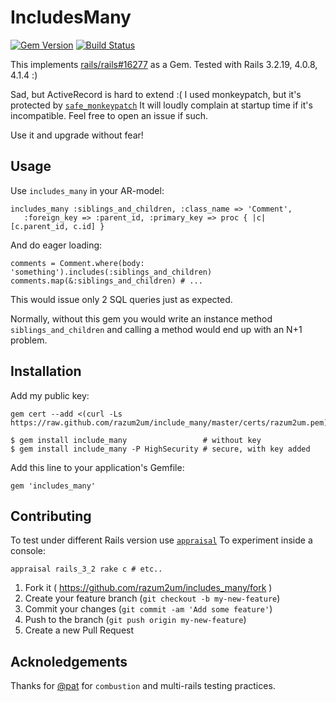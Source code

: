 # IncludesMany

[![Gem Version][GV img]][Gem Version]
[![Build Status][BS img]][Build Status]

This implements [rails/rails#16277](https://github.com/rails/rails/pull/16277) as a Gem.
Tested with Rails 3.2.19, 4.0.8, 4.1.4 :)

Sad, but ActiveRecord is hard to extend :( I used monkeypatch,
but it's protected by [`safe_monkeypatch`](https://github.com/razum2um/safe_monkeypatch)
It will loudly complain at startup time if it's incompatible. Feel free to open an issue if such.

Use it and upgrade without fear!

## Usage

Use `includes_many` in your AR-model:

    includes_many :siblings_and_children, :class_name => 'Comment',
       :foreign_key => :parent_id, :primary_key => proc { |c| [c.parent_id, c.id] }

And do eager loading:

    comments = Comment.where(body: 'something').includes(:siblings_and_children)
    comments.map(&:siblings_and_children) # ...

This would issue only 2 SQL queries just as expected.

Normally, without this gem you would write an instance method `siblings_and_children`
and calling a method would end up with an N+1 problem.

## Installation

Add my public key:

    gem cert --add <(curl -Ls https://raw.github.com/razum2um/include_many/master/certs/razum2um.pem)

    $ gem install include_many                 # without key
    $ gem install include_many -P HighSecurity # secure, with key added

Add this line to your application's Gemfile:

    gem 'includes_many'

## Contributing

To test under different Rails version use [`appraisal`](https://github.com/thoughtbot/appraisal)
To experiment inside a console:

    appraisal rails_3_2 rake c # etc..

1. Fork it ( https://github.com/razum2um/includes_many/fork )
2. Create your feature branch (`git checkout -b my-new-feature`)
3. Commit your changes (`git commit -am 'Add some feature'`)
4. Push to the branch (`git push origin my-new-feature`)
5. Create a new Pull Request

## Acknoledgements

Thanks for [@pat](https://github.com/pat) for `combustion` and multi-rails testing practices.

[Gem Version]: https://rubygems.org/gems/includes_many
[Build Status]: https://travis-ci.org/razum2um/includes_many

[GV img]: https://badge.fury.io/rb/includes_many.png
[BS img]: https://travis-ci.org/razum2um/includes_many.png
